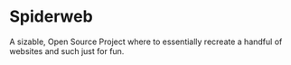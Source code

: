 # Spiderweb
A sizable, Open Source Project where to essentially recreate a handful of websites and such just for fun.
